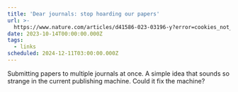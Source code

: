 ```yaml
---
title: 'Dear journals: stop hoarding our papers'
url: >-
  https://www.nature.com/articles/d41586-023-03196-y?error=cookies_not_supported&code=7aa8635c-ce21-4fc4-aa1d-7895b099efe5
date: 2023-10-14T00:00:00.000Z
tags:
  - links
scheduled: 2024-12-11T03:00:00.000Z
---
```


Submitting papers to multiple journals at once. A simple idea that sounds so strange in the current publishing machine. Could it fix the machine?
